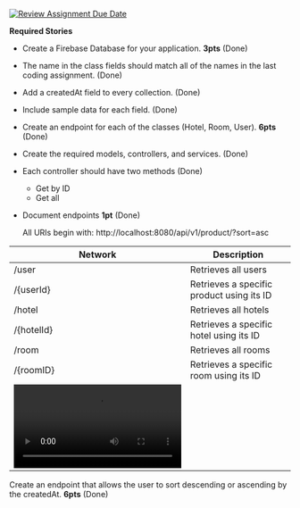 [![Review Assignment Due Date](https://classroom.github.com/assets/deadline-readme-button-24ddc0f5d75046c5622901739e7c5dd533143b0c8e959d652212380cedb1ea36.svg)](https://classroom.github.com/a/hP86jo5x)

**Required Stories**

- Create a Firebase Database for your application. **3pts** (Done)
- The name in the class fields should match all of the names in the last coding assignment. (Done)
- Add a createdAt field to every collection. (Done)
- Include sample data for each field. (Done)
  
- Create an endpoint for each of the classes (Hotel, Room, User). **6pts** (Done)
- Create the required models, controllers, and services. (Done)
- Each controller should have two methods (Done)
    - Get by ID
    - Get all

- Document endpoints **1pt** (Done)

  All URIs begin with: 
http://localhost:8080/api/v1/product/?sort=asc

|Network|Description|
|-------|-----------|
|/user| Retrieves all users|
|/{userId}| Retrieves a specific product using its ID |
|/hotel| Retrieves all hotels|
|/{hotelId}| Retrieves a specific hotel using its ID |
|/room| Retrieves all rooms|
|/{roomID}| Retrieves a specific room using its ID |
|![Gif Walkthrough of User](https://i.imgur.com/kmlf41d.mp4)

Create an endpoint that allows the user to sort descending or ascending by the createdAt. **6pts** (Done)
